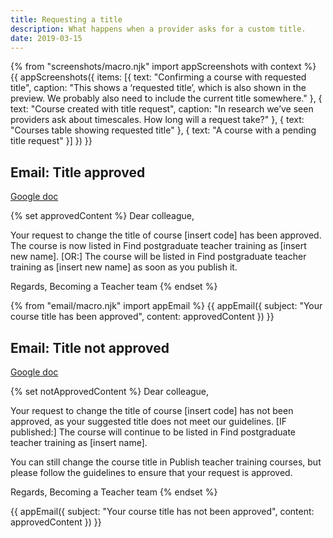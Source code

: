 ```yaml
---
title: Requesting a title
description: What happens when a provider asks for a custom title.
date: 2019-03-15
---
```


{% from "screenshots/macro.njk" import appScreenshots with context %}
{{ appScreenshots({
  items: [{
    text: "Confirming a course with requested title",
    caption: "This shows a ‘requested title’, which is also shown in the preview. We probably also need to include the current title somewhere."
  }, {
    text: "Course created with title request",
    caption: "In research we’ve seen providers ask about timescales. How long will a request take?"
  }, {
    text: "Courses table showing requested title"
  }, {
    text: "A course with a pending title request"
  }]
}) }}

## Email: Title approved

[Google doc](https://docs.google.com/document/d/1d826D4c74V0MJ6UtuEOPDtmPn94nuoZWh58UsCGRlDI)

{% set approvedContent %}
Dear colleague,

Your request to change the title of course [insert code] has been approved. The course is now listed in Find postgraduate teacher training as [insert new name]. [OR:] The course will be listed in Find postgraduate teacher training as [insert new name] as soon as you publish it.

Regards,
Becoming a Teacher team
{% endset %}

{% from "email/macro.njk" import appEmail %}
{{ appEmail({
  subject: "Your course title has been approved",
  content: approvedContent
}) }}

## Email: Title not approved

[Google doc](https://docs.google.com/document/d/1d826D4c74V0MJ6UtuEOPDtmPn94nuoZWh58UsCGRlDI)

{% set notApprovedContent %}
Dear colleague,

Your request to change the title of course [insert code] has not been approved, as your suggested title does not meet our guidelines. [IF published:] The course will continue to be listed in Find postgraduate teacher training as [insert name].

You can still change the course title in Publish teacher training courses, but please follow the guidelines to ensure that your request is approved.

Regards,
Becoming a Teacher team
{% endset %}

{{ appEmail({
  subject: "Your course title has not been approved",
  content: approvedContent
}) }}
